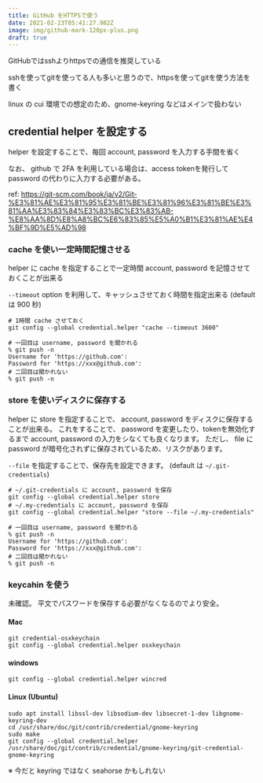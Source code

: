 ```yaml
---
title: GitHub をHTTPSで使う
date: 2021-02-23T05:41:27.982Z
image: img/github-mark-120px-plus.png
draft: true
---
```

GitHubではsshよりhttpsでの通信を推奨している

sshを使ってgitを使ってる人も多いと思うので、httpsを使ってgitを使う方法を書く

linux の cui 環境での想定のため、gnome-keyring などはメインで扱わない

## credential helper を設定する

helper を設定することで、毎回 account, password を入力する手間を省く

なお、 github で 2FA を利用している場合は、access tokenを発行して password の代わりに入力する必要がある。

ref: https://git-scm.com/book/ja/v2/Git-%E3%81%AE%E3%81%95%E3%81%BE%E3%81%96%E3%81%BE%E3%81%AA%E3%83%84%E3%83%BC%E3%83%AB-%E8%AA%8D%E8%A8%BC%E6%83%85%E5%A0%B1%E3%81%AE%E4%BF%9D%E5%AD%98

### cache を使い一定時間記憶させる

helper に cache を指定することで一定時間 account, password を記憶させておくことが出来る

`--timeout` option を利用して、キャッシュさせておく時間を指定出来る (default は 900 秒)

```
# 1時間 cache させておく
git config --global credential.helper "cache --timeout 3600"
```

```
# 一回目は username, password を聞かれる
% git push -n
Username for 'https://github.com': 
Password for 'https://xxx@github.com':
# 二回目は聞かれない
% git push -n
```

### store を使いディスクに保存する

helper に store を指定することで、 account, password をディスクに保存することが出来る。
これをすることで、 password を変更したり、tokenを無効化するまで account, password の入力をシなくても良くなります。
ただし、 file に password が暗号化されずに保存されているため、リスクがあります。

`--file` を指定することで、保存先を設定できます。 (default は `~/.git-credentials`)

```
# ~/.git-credentials に account, password を保存
git config --global credential.helper store
# ~/.my-credentials に account, password を保存
git config --global credential.helper "store --file ~/.my-credentials"
```

```
# 一回目は username, password を聞かれる
% git push -n
Username for 'https://github.com': 
Password for 'https://xxx@github.com':
# 二回目は聞かれない
% git push -n
```


### keycahin を使う

未確認。 平文でパスワードを保存する必要がなくなるのでより安全。

#### Mac

```
git credential-osxkeychain
git config --global credential.helper osxkeychain
```

#### windows

```
git config --global credential.helper wincred
```

#### Linux (Ubuntu)


```
sudo apt install libssl-dev libsodium-dev libsecret-1-dev libgnome-keyring-dev
cd /usr/share/doc/git/contrib/credential/gnome-keyring
sudo make
git config --global credential.helper /usr/share/doc/git/contrib/credential/gnome-keyring/git-credential-gnome-keyring
```

 ※ 今だと keyring ではなく seahorse かもしれない